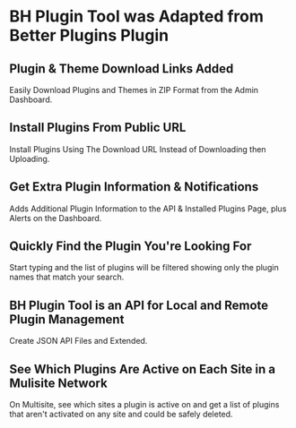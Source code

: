 # BH Plugin Tool was Adapted from Better Plugins Plugin

## Plugin & Theme Download Links Added

Easily Download Plugins and Themes in ZIP Format from the Admin Dashboard.

## Install Plugins From Public URL

Install Plugins Using The Download URL Instead of Downloading then Uploading.

## Get Extra Plugin Information & Notifications

Adds Additional Plugin Information to the API & Installed Plugins Page, plus Alerts on the Dashboard.

## Quickly Find the Plugin You're Looking For

Start typing and the list of plugins will be filtered showing only the plugin names that match your search.

## BH Plugin Tool is an API for Local and Remote Plugin Management

Create JSON API Files and Extended.

## See Which Plugins Are Active on Each Site in a Mulisite Network

On Multisite, see which sites a plugin is active on and get a list of plugins that aren't activated on any site and could be safely deleted.
